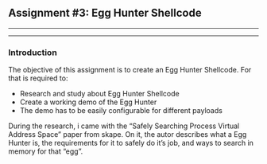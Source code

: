 ## Assignment #3: Egg Hunter Shellcode
---
---
### Introduction

The objective of this assignment is to create an Egg Hunter Shellcode. For that is required to:
- Research and study about Egg Hunter Shellcode
- Create a working demo of the Egg Hunter
- The demo has to be easily configurable for different payloads

During the research, i came with the “Safely Searching Process Virtual Address Space” paper from skape. On it, the autor describes what a Egg Hunter is, the requirements for it to safely do it’s job, and ways to search in memory for that “egg”. 
